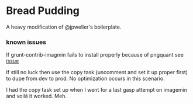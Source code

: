 # Bread Pudding

A heavy modification of @jpweller's boilerplate.

### known issues

If grunt-contrib-imagmin fails to install properly because of pngquant see [issue](https://github.com/gruntjs/grunt-contrib-imagemin/issues/183/#issuecomment-41841391)

If still no luck then use the copy task (uncomment and set it up proper first) to dupe from dev to prod. No optimization occurs in this scenario.

I had the copy task set up when I went for a last gasp attempt on imagemin and voilá it worked. Meh.